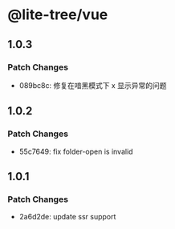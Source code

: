 # @lite-tree/vue

## 1.0.3

### Patch Changes

- 089bc8c: 修复在喑黑模式下 x 显示异常的问题

## 1.0.2

### Patch Changes

- 55c7649: fix folder-open is invalid

## 1.0.1

### Patch Changes

- 2a6d2de: update ssr support

